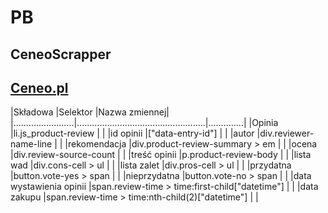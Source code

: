 # PB
## CeneoScrapper
## [Ceneo.pl](https://www.ceneo.pl/)
|Składowa                |Selektor               |Nazwa zmiennej|
|........................|...................................................|..............|
|Opinia                  |li.js_product-review                               |              |
|id opinii               |["data-entry-id"]                                  |              |
|autor                   |div.reviewer-name-line                             |              |
|rekomendacja            |div.product-review-summary > em                    |              | 
|ocena                   |div.review-source-count                            |              |
|treść opinii            |p.product-review-body                              |              |
|lista wad               |div.cons-cell > ul                                 |              |
|lista zalet             |div.pros-cell > ul                                 |              |
|przydatna               |button.vote-yes > span                             |              |
|nieprzydatna            |button.vote-no > span                              |              |
|data wystawienia opinii |span.review-time > time:first-child["datetime"]    |              |
|data zakupu             |span.review-time > time:nth-child(2)["datetime"]   |              |

## 
